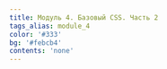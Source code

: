 ```yaml
---
title: Модуль 4. Базовый CSS. Часть 2
tags_alias: module_4
color: '#333'
bg: '#febcb4'
contents: 'none'
---
```

